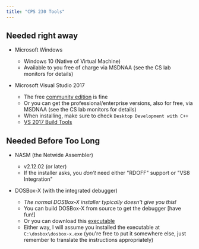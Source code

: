 ```yaml
---
title: "CPS 230 Tools"
---
```


## Needed right away

* Microsoft Windows
    - Windows 10 (Native of Virtual Machine)
    - Available to you free of charge via MSDNAA (see the CS lab monitors for details)

* Microsoft Visual Studio 2017
    - The free [community edition](https://www.visualstudio.com/downloads/) is fine
    - Or you can get the professional/enterprise versions, also for free, via MSDNAA (see the CS lab monitors for details)
    - When installing, make sure to check `Desktop Development with C++`
    - [VS 2017 Build Tools](https://www.visualstudio.com/downloads/#build-tools-for-visual-studio-2017)

## Needed Before Too Long

* NASM (the Netwide Assembler)
    - v2.12.02 (or later)
    - If the installer asks, you *don't* need either "RDOFF" support or "VS8 Integration"

* DOSBox-X (with the integrated debugger)
    - *The normal DOSBox-X installer typically doesn't give you this!*
    - You can build DOSBox-X from source to get the debugger [have fun!]
    - Or you can download this [executable](/course/bju/content/cps230/downloads/dosbox-x.exe)
    - Either way, I will assume you installed the executable at `C:\dosbox\dosbox-x.exe` (you're free to put it somewhere else, just remember to translate the instructions appropriately)
